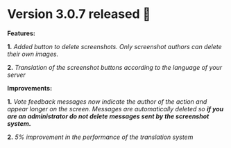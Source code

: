 # Version 3.0.7 released 🎉

**Features:**

**1.** *Added button to delete screenshots. Only screenshot authors can delete their own images.*

**2.** *Translation of the screenshot buttons according to the language of your server*



**Improvements:**

**1.** *Vote feedback messages now indicate the author of the action and appear longer on the screen. Messages are automatically deleted so **if you are an administrator do not delete messages sent by the screenshot system.***

**2.** *5% improvement in the performance of the translation system*